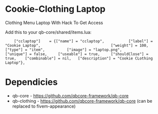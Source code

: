 # Cookie-Clothing Laptop
Clothing Menu Laptop With Hack To Get Access

Add this to your qb-core/shared/items.lua:
```
	["cclaptop"]  	= {["name"] = "cclaptop", 			["label"] = "Cookie Laptop", 								["weight"] = 100, 		["type"] = "item", 			["image"] = "laptop.png", 				["unique"] = false, 	["useable"] = true, 	["shouldClose"] = true,    ["combinable"] = nil,   ["description"] = "Cookie CLothing Laptop"},

```

# Dependicies
- qb-core - https://github.com/qbcore-framework/qb-core
- qb-clothing - https://github.com/qbcore-framework/qb-core (can be replaced to fivem-appearance)

